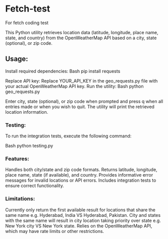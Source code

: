 # Fetch-test
For fetch coding test

This Python utility retrieves location data (latitude, longitude, place name, state, and country) from the OpenWeatherMap API based on a city, state (optional), or zip code.

## Usage:
Install required dependencies:
Bash
pip install requests

Replace API key: Replace YOUR_API_KEY in the geo_requests.py file with your actual OpenWeatherMap API key.
Run the utility:
Bash
python geo_requests.py

Enter city, state (optional), or zip code when prompted and press q when all entries made or when you wish to quit. The utility will print the retrieved location information.

### Testing:
To run the integration tests, execute the following command:

Bash
python testing.py


### Features:
Handles both city/state and zip code formats.
Returns latitude, longitude, place name, state (if available), and country.
Provides informative error messages for invalid locations or API errors.
Includes integration tests to ensure correct functionality.


### Limitations:
Currently only return the first available result for locations that share the same name e.g. Hyderabad, India VS Hyderabad, Pakistan.
City and states with the same name will result in city location taking priority over state e.g. New York city VS New York state.
Relies on the OpenWeatherMap API, which may have rate limits or other restrictions.
